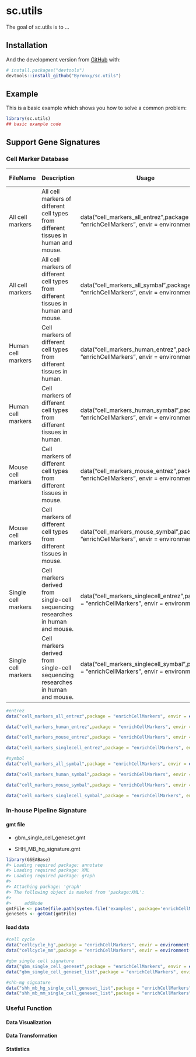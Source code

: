 
<!-- README.md is generated from README.Rmd. Please edit that file -->

# sc.utils

<!-- badges: start -->
<!-- badges: end -->

The goal of sc.utils is to …

## Installation

And the development version from [GitHub](https://github.com/) with:

``` r
# install.packages("devtools")
devtools::install_github("Byronxy/sc.utils")
```

## Example

This is a basic example which shows you how to solve a common problem:

``` r
library(sc.utils)
## basic example code
```

## Support Gene Signatures

### Cell Marker Database

| FileName            | Description                                                                         | Usage                                                                                          | ID Format |
|---------------------|-------------------------------------------------------------------------------------|------------------------------------------------------------------------------------------------|-----------|
| All cell markers    | All cell markers of different cell types from different tissues in human and mouse. | data(“cell\_markers\_all\_entrez”,package = “enrichCellMarkers”, envir = environment())        | EntrezID  |
| All cell markers    | All cell markers of different cell types from different tissues in human and mouse. | data(“cell\_markers\_all\_symbal”,package = “enrichCellMarkers”, envir = environment())        | SymbolID  |
| Human cell markers  | Cell markers of different cell types from different tissues in human.               | data(“cell\_markers\_human\_entrez”,package = “enrichCellMarkers”, envir = environment())      | EntrezID  |
| Human cell markers  | Cell markers of different cell types from different tissues in human.               | data(“cell\_markers\_human\_symbal”,package = “enrichCellMarkers”, envir = environment())      | SymbolID  |
| Mouse cell markers  | Cell markers of different cell types from different tissues in mouse.               | data(“cell\_markers\_mouse\_entrez”,package = “enrichCellMarkers”, envir = environment())      | EntrezID  |
| Mouse cell markers  | Cell markers of different cell types from different tissues in mouse.               | data(“cell\_markers\_mouse\_symbal”,package = “enrichCellMarkers”, envir = environment())      | SymbolID  |
| Single cell markers | Cell markers derived from single-cell sequencing researches in human and mouse.     | data(“cell\_markers\_singlecell\_entrez”,package = “enrichCellMarkers”, envir = environment()) | EntrezID  |
| Single cell markers | Cell markers derived from single-cell sequencing researches in human and mouse.     | data(“cell\_markers\_singlecell\_symbal”,package = “enrichCellMarkers”, envir = environment()) | SymbolID  |

``` r
#entrez
data("cell_markers_all_entrez",package = "enrichCellMarkers", envir = environment())

data("cell_markers_human_entrez",package = "enrichCellMarkers", envir = environment())

data("cell_markers_mouse_entrez",package = "enrichCellMarkers", envir = environment())

data("cell_markers_singlecell_entrez",package = "enrichCellMarkers", envir = environment())

#symbol
data("cell_markers_all_symbal",package = "enrichCellMarkers", envir = environment())

data("cell_markers_human_symbal",package = "enrichCellMarkers", envir = environment())

data("cell_markers_mouse_symbal",package = "enrichCellMarkers", envir = environment())

data("cell_markers_singlecell_symbal",package = "enrichCellMarkers", envir = environment())
```

### In-house Pipeline Signature

#### gmt file

-   gbm\_single\_cell\_geneset.gmt

-   SHH\_MB\_hg\_signature.gmt

<!-- end list -->

``` r
library(GSEABase)
#> Loading required package: annotate
#> Loading required package: XML
#> Loading required package: graph
#> 
#> Attaching package: 'graph'
#> The following object is masked from 'package:XML':
#> 
#>     addNode
gmtFile <- paste(file.path(system.file('examples', package='enrichCellMarkers')), "SHH_MB_hg_signature.gmt", sep="/")
geneSets <- getGmt(gmtFile)
```

#### load data

``` r
#cell cycle
data("cellcycle_hg",package = "enrichCellMarkers", envir = environment())
data("cellcycle_mm",package = "enrichCellMarkers", envir = environment())

#gbm single cell signature
data("gbm_single_cell_geneset",package = "enrichCellMarkers", envir = environment())
data("gbm_single_cell_geneset_list",package = "enrichCellMarkers", envir = environment())

#shh-mg signature
data("shh_mb_hg_single_cell_geneset_list",package = "enrichCellMarkers", envir = environment())
data("shh_mb_mm_single_cell_geneset_list",package = "enrichCellMarkers", envir = environment())
```

### Useful Function

#### Data Visualization

#### Data Transformation

#### Statistics
